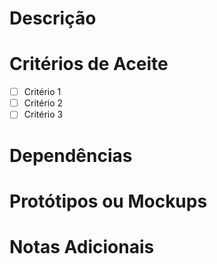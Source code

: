 # Descrição
<!-- Uma descrição detalhada da história, explicando o que é necessário e por quê. -->

# Critérios de Aceite
<!-- Uma lista de condições que devem ser atendidas para que a história seja considerada concluída. -->

- [ ] Critério 1
- [ ] Critério 2
- [ ] Critério 3
<!-- Adicione mais critérios conforme necessário. -->

# Dependências
<!-- Liste quaisquer dependências que esta história possa ter com outras tarefas ou histórias. -->

# Protótipos ou Mockups
<!-- Se aplicável, inclua protótipos ou mockups para fornecer uma representação visual do que é esperado. -->

# Notas Adicionais
<!-- Qualquer outra informação que possa ser útil para o desenvolvimento desta história. -->
